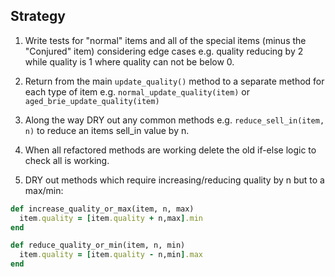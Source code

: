 Strategy
------------
1. Write tests for "normal" items and all of the special items (minus the "Conjured" item) considering edge cases e.g. quality reducing by 2 while quality is 1 where quality can not be below 0.

2. Return from the main `update_quality()` method to a separate method for each type of item e.g. `normal_update_quality(item)` or `aged_brie_update_quality(item)`

3. Along the way DRY out any common methods e.g. `reduce_sell_in(item, n)` to reduce an items sell_in value by n.

4. When all refactored methods are working delete the old if-else logic to check all is working.

5. DRY out methods which require increasing/reducing quality by n but to a max/min:

```ruby
def increase_quality_or_max(item, n, max)
  item.quality = [item.quality + n,max].min
end

def reduce_quality_or_min(item, n, min)
  item.quality = [item.quality - n,min].max
end
```
